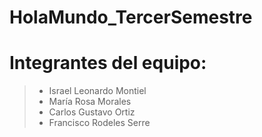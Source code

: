# HolaMundo_TercerSemestre

# Integrantes del equipo:
 
> * Israel Leonardo Montiel 
> * María Rosa Morales 
> * Carlos Gustavo Ortiz 
> * Francisco Rodeles Serre

